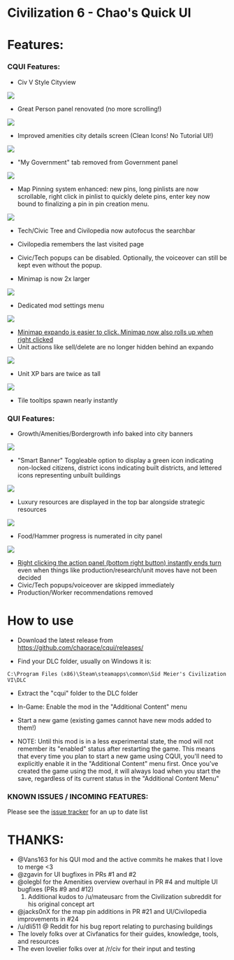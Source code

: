 # Civilization 6 - Chao's Quick UI

# Features:

### CQUI Features:

* Civ V Style Cityview

![](http://i.imgur.com/wIH9FxN.jpg)

* Great Person panel renovated (no more scrolling!)

![](http://i.imgur.com/FeRTxyh.jpg)

* Improved amenities city details screen (Clean Icons! No Tutorial UI!)

![](http://i.imgur.com/UA1NrR5.png)

* "My Government" tab removed from Government panel

![](http://i.imgur.com/168ThOx.jpg)

* Map Pinning system enhanced: new pins, long pinlists are now scrollable, right click in pinlist to quickly delete pins, enter key now bound to finalizing a pin in pin creation menu.

![](http://i.imgur.com/IThYZcg.png)

* Tech/Civic Tree and Civilopedia now autofocus the searchbar
* Civilopedia remembers the last visited page
* Civic/Tech popups can be disabled. Optionally, the voiceover can still be kept even without the popup.

* Minimap is now 2x larger

![](http://i.imgur.com/AyY8HeP.jpg)

* Dedicated mod settings menu

![](http://i.imgur.com/rGxHwhJ.png)

* [Minimap expando is easier to click. Minimap now also rolls up when right clicked](https://gfycat.com/ElementaryRectangularGalago)
* Unit actions like sell/delete are no longer hidden behind an expando

![](http://i.imgur.com/x1xZtyY.png)

* Unit XP bars are twice as tall

![](http://i.imgur.com/TeWR0VA.png)

* Tile tooltips spawn nearly instantly

### QUI Features:

* Growth/Amenities/Bordergrowth info baked into city banners

![](http://i.imgur.com/8CUJSB6.png)

* "Smart Banner" Toggleable option to display a green icon indicating non-locked citizens, district icons indicating built districts, and lettered icons representing unbuilt buildings

![](http://i.imgur.com/FEdJQ61.png)

* Luxury resources are displayed in the top bar alongside strategic resources

![](http://i.imgur.com/ebYO8l4.png)

* Food/Hammer progress is numerated in city panel

![](http://i.imgur.com/utZzpqJ.png)

* [Right clicking the action panel (bottom right button) instantly ends turn](https://gfycat.com/PeacefulSpanishAfricanwildcat) even when things like production/research/unit moves have not been decided
* Civic/Tech popups/voiceover are skipped immediately
* Production/Worker recommendations removed

# How to use
* Download the latest release from
https://github.com/chaorace/cqui/releases/

* Find your DLC folder, usually on Windows it is:
```
C:\Program Files (x86)\Steam\steamapps\common\Sid Meier's Civilization VI\DLC
```

* Extract the "cqui" folder to the DLC folder

* In-Game: Enable the mod in the "Additional Content" menu

* Start a new game (existing games cannot have new mods added to them!)

* NOTE: Until this mod is in a less experimental state, the mod will not remember its "enabled" status after restarting the game. This means that every time you plan to start a new game using CQUI, you'll need to explicitly enable it in the "Additional Content" menu first. Once you've created the game using the mod, it will always load when you start the save, regardless of its current status in the "Additional Content Menu" 

### KNOWN ISSUES / INCOMING FEATURES:

Please see the [issue tracker](https://github.com/chaorace/cqui/issues) for an up to date list

# THANKS:
* @Vans163 for his QUI mod and the active commits he makes that I love to merge <3
* @zgavin for UI bugfixes in PRs #1 and #2
* @olegbl for the Amenities overview overhaul in PR #4 and multiple UI bugfixes (PRs #9 and #12)
  1. Additional kudos to /u/mateusarc from the Civilization subreddit for his original concept art
* @jacks0nX for the map pin additions in PR #21 and UI/Civilopedia improvements in #24
* /u/dli511 @ Reddit for his bug report relating to purchasing buildings
* The lovely folks over at Civfanatics for their guides, knowledge, tools, and resources
* The even lovelier folks over at /r/civ for their input and testing
